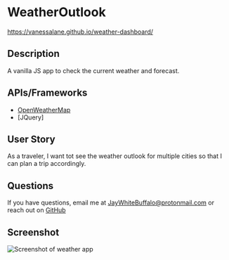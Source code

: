 # WeatherOutlook

https://vanessalane.github.io/weather-dashboard/

## Description
A vanilla JS app to check the current weather and forecast.

## APIs/Frameworks
- [OpenWeatherMap](https://rapidapi.com/community/api/open-weather-map)
- [JQuery]

## User Story
As a traveler, I want tot see the weather outlook for multiple cities so that I can plan a trip accordingly.

## Questions
If you have questions, email me at [JayWhiteBuffalo@protonmail.com](mailto:JayWhiteBuffalo@protonmail.com) or reach out on [GitHub](https://www.github.com/JayWhiteBuffalo)

## Screenshot
![Screenshot of weather app](assets/img/screenshot.png)
